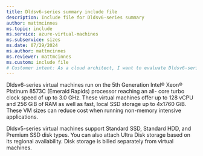 ```yaml
---
title: Dldsv6-series summary include file
description: Include file for Dldsv6-series summary
author: mattmcinnes
ms.topic: include
ms.service: azure-virtual-machines
ms.subservice: sizes
ms.date: 07/29/2024
ms.author: mattmcinnes
ms.reviewer: mattmcinnes
ms.custom: include file
# Customer intent: As a cloud architect, I want to evaluate Dldsv6-series virtual machines, so that I can determine their suitability for cost-effective deployment of non-memory intensive applications.
---
```

Dldsv6-series virtual machines run on the 5th Generation Intel® Xeon® Platinum 8573C (Emerald Rapids) processor reaching an all- core turbo clock speed of up to 3.0 GHz. These virtual machines offer up to 128 vCPU and 256 GiB of RAM as well as fast, local SSD storage up to 4x1760 GiB. These VM sizes can reduce cost when running non-memory intensive applications.

Dldsv5-series virtual machines support Standard SSD, Standard HDD, and Premium SSD disk types. You can also attach Ultra Disk storage based on its regional availability. Disk storage is billed separately from virtual machines.
